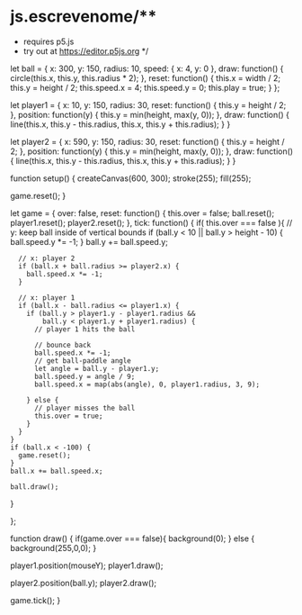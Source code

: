 # js.escrevenome/**
 * requires p5.js
 * try out at https://editor.p5js.org
 */

let ball = {
  x: 300,
  y: 150,
  radius: 10,
  speed: {
    x: 4,
    y: 0
  },
  draw: function() {
    circle(this.x, this.y, this.radius * 2);
  },
  reset: function() {
    this.x = width / 2;
    this.y = height / 2;
    this.speed.x = 4;
    this.speed.y = 0;
    this.play = true;
  }
};

let player1 = {
  x: 10,
  y: 150,
  radius: 30,
  reset: function() {
    this.y = height / 2;
  },
  position: function(y) {
    this.y = min(height, max(y, 0));
  },
  draw: function() {
    line(this.x, this.y - this.radius, this.x, this.y + this.radius);
  }
}

let player2 = {
  x: 590,
  y: 150,
  radius: 30,
  reset: function() {
    this.y = height / 2;
  },
  position: function(y) {
    this.y = min(height, max(y, 0));
  },
  draw: function() {
    line(this.x, this.y - this.radius, this.x, this.y + this.radius);
  }
}

function setup() {
  createCanvas(600, 300);
  stroke(255);
  fill(255);

  game.reset();
}

let game = {
  over: false,
  reset: function() {
    this.over = false;
    ball.reset();
    player1.reset();
    player2.reset();
  },
  tick: function() {
    if( this.over === false ){
      // y: keep ball inside of vertical bounds
      if (ball.y < 10 || ball.y > height - 10) {
        ball.speed.y *= -1;
      }
      ball.y += ball.speed.y;

      // x: player 2
      if (ball.x + ball.radius >= player2.x) {
        ball.speed.x *= -1;
      }

      // x: player 1
      if (ball.x - ball.radius <= player1.x) {
        if (ball.y > player1.y - player1.radius &&
            ball.y < player1.y + player1.radius) {
          // player 1 hits the ball

          // bounce back
          ball.speed.x *= -1;
          // get ball-paddle angle
          let angle = ball.y - player1.y;
          ball.speed.y = angle / 9;
          ball.speed.x = map(abs(angle), 0, player1.radius, 3, 9);

        } else {
          // player misses the ball
          this.over = true;
        }
      }
    }
    if (ball.x < -100) {
      game.reset();
    }    
    ball.x += ball.speed.x;

    ball.draw();
  }

};

function draw() {
  if(game.over === false){
    background(0);
  } else {
    background(255,0,0);
  }

  player1.position(mouseY);
  player1.draw();

  player2.position(ball.y);
  player2.draw();

  game.tick();
}
